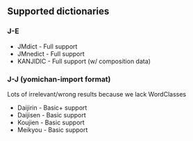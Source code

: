 ## Supported dictionaries

### J-E

* JMdict - Full support
* JMnedict - Full support
* KANJIDIC - Full support (w/ composition data)

### J-J (yomichan-import format)
Lots of irrelevant/wrong results because we lack WordClasses

* Daijirin - Basic+ support
* Daijisen - Basic support
* Koujien - Basic support
* Meikyou - Basic support
